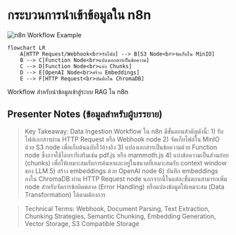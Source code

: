 # กระบวนการนำเข้าข้อมูลใน n8n

![n8n Workflow Example](https://www.google.com/search?q=n8n+workflow+data+processing+example&tbm=isch)

```mermaid
flowchart LR
    A[HTTP Request/Webhook<br>รับไฟล์] --> B[S3 Node<br>จัดเก็บใน MinIO]
    B --> C[Function Node<br>แปลงเอกสารเป็นข้อความ]
    C --> D[Function Node<br>แบ่ง Chunks]
    D --> E[OpenAI Node<br>สร้าง Embeddings]
    E --> F[HTTP Request<br>บันทึกใน ChromaDB]
```

Workflow สำหรับนำข้อมูลเข้าสู่ระบบ RAG ใน n8n

## Presenter Notes (ข้อมูลสำหรับผู้บรรยาย)

> Key Takeaway: Data Ingestion Workflow ใน n8n มีขั้นตอนสำคัญดังนี้: 1) รับไฟล์เอกสารผ่าน HTTP Request หรือ Webhook node 2) จัดเก็บไฟล์ใน MinIO ด้วย S3 node เพื่อเก็บต้นฉบับไว้อ้างอิง 3) แปลงเอกสารเป็นข้อความด้วย Function node ซึ่งอาจใช้ไลบรารีเสริมเช่น pdf.js หรือ mammoth.js 4) แบ่งข้อความเป็นส่วนย่อย (chunks) เพื่อให้เหมาะสมกับการค้นหาและอยู่ในขนาดที่เหมาะสมกับ context window ของ LLM 5) สร้าง embeddings ด้วย OpenAI node 6) บันทึก embeddings ลงใน ChromaDB ผ่าน HTTP Request node นอกจากนี้ในแต่ละขั้นตอนสามารถเพิ่ม node สำหรับจัดการข้อผิดพลาด (Error Handling) หรือแปลงข้อมูลให้เหมาะสม (Data Transformation) ได้ตามต้องการ

> Technical Terms: Webhook, Document Parsing, Text Extraction, Chunking Strategies, Semantic Chunking, Embedding Generation, Vector Storage, S3 Compatible Storage
